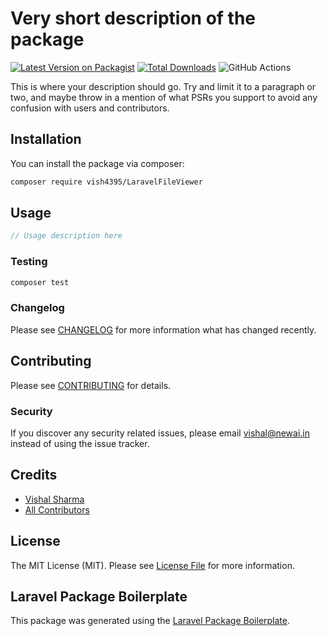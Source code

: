 # Very short description of the package

[![Latest Version on Packagist](https://img.shields.io/packagist/v/vish4395/LaravelFileViewer.svg?style=flat-square)](https://packagist.org/packages/vish4395/LaravelFileViewer)
[![Total Downloads](https://img.shields.io/packagist/dt/vish4395/LaravelFileViewer.svg?style=flat-square)](https://packagist.org/packages/vish4395/LaravelFileViewer)
![GitHub Actions](https://github.com/vish4395/LaravelFileViewer/actions/workflows/main.yml/badge.svg)

This is where your description should go. Try and limit it to a paragraph or two, and maybe throw in a mention of what PSRs you support to avoid any confusion with users and contributors.

## Installation

You can install the package via composer:

```bash
composer require vish4395/LaravelFileViewer
```

## Usage

```php
// Usage description here
```

### Testing

```bash
composer test
```

### Changelog

Please see [CHANGELOG](CHANGELOG.md) for more information what has changed recently.

## Contributing

Please see [CONTRIBUTING](CONTRIBUTING.md) for details.

### Security

If you discover any security related issues, please email vishal@newai.in instead of using the issue tracker.

## Credits

-   [Vishal Sharma](https://github.com/vish4395)
-   [All Contributors](../../contributors)

## License

The MIT License (MIT). Please see [License File](LICENSE.md) for more information.

## Laravel Package Boilerplate

This package was generated using the [Laravel Package Boilerplate](https://laravelpackageboilerplate.com).
